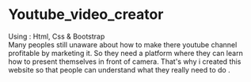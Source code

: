 # Youtube_video_creator
Using : Html, Css & Bootstrap <br>
Many peoples still unaware about how to make there
youtube channel profitable by marketing it. So they need
a platform where they can learn how to present
themselves in front of camera. That's why i created this
website so that people can understand what they really
need to do .

